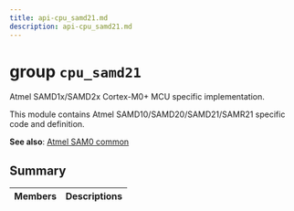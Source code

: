 ```yaml
---
title: api-cpu_samd21.md
description: api-cpu_samd21.md
---
```

# group `cpu_samd21` 

Atmel SAMD1x/SAMD2x Cortex-M0+ MCU specific implementation.

This module contains Atmel SAMD10/SAMD20/SAMD21/SAMR21 specific code and definition.

**See also**: [Atmel SAM0 common](./doc/starlight-docs/src/content/docs/apidoc/api-undefined.md#group__cpu__sam0__common)

## Summary

 Members                        | Descriptions                                
--------------------------------|---------------------------------------------

